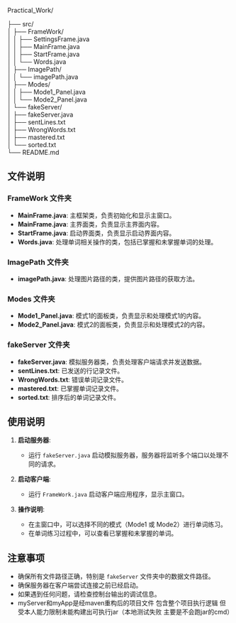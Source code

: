 Practical_Work/  

├── src/  
│   ├── FrameWork/  
│   │   ├── SettingsFrame.java  
│   │   ├── MainFrame.java  
│   │   ├── StartFrame.java  
│   │   └── Words.java  
│   ├── ImagePath/  
│   │   └── imagePath.java  
│   ├── Modes/  
│   │   ├── Mode1_Panel.java  
│   │   └── Mode2_Panel.java  
│   └── fakeServer/  
│       ├── fakeServer.java  
│       ├── sentLines.txt  
│       ├── WrongWords.txt  
│       ├── mastered.txt  
│       └── sorted.txt  
└── README.md  





## 文件说明

### FrameWork 文件夹

- **MainFrame.java**: 主框架类，负责初始化和显示主窗口。
- **MainFrame.java**: 主界面类，负责显示主界面内容。
- **StartFrame.java**: 启动界面类，负责显示启动界面内容。
- **Words.java**: 处理单词相关操作的类，包括已掌握和未掌握单词的处理。

### ImagePath 文件夹

- **imagePath.java**: 处理图片路径的类，提供图片路径的获取方法。

### Modes 文件夹

- **Mode1_Panel.java**: 模式1的面板类，负责显示和处理模式1的内容。
- **Mode2_Panel.java**: 模式2的面板类，负责显示和处理模式2的内容。

### fakeServer 文件夹

- **fakeServer.java**: 模拟服务器类，负责处理客户端请求并发送数据。
- **sentLines.txt**: 已发送的行记录文件。
- **WrongWords.txt**: 错误单词记录文件。
- **mastered.txt**: 已掌握单词记录文件。
- **sorted.txt**: 排序后的单词记录文件。

## 使用说明

1. **启动服务器**:
   - 运行 `fakeServer.java` 启动模拟服务器，服务器将监听多个端口以处理不同的请求。

2. **启动客户端**:
   - 运行 `FrameWork.java` 启动客户端应用程序，显示主窗口。

3. **操作说明**:
   - 在主窗口中，可以选择不同的模式（Mode1 或 Mode2）进行单词练习。
   - 在单词练习过程中，可以查看已掌握和未掌握的单词。

## 注意事项

- 确保所有文件路径正确，特别是 `fakeServer` 文件夹中的数据文件路径。
- 确保服务器在客户端尝试连接之前已经启动。
- 如果遇到任何问题，请检查控制台输出的调试信息。
- myServer和myApp是经maven重构后的项目文件 包含整个项目执行逻辑 但受本人能力限制未能构建出可执行jar（本地测试失败 主要是不会跑jar的cmd）
